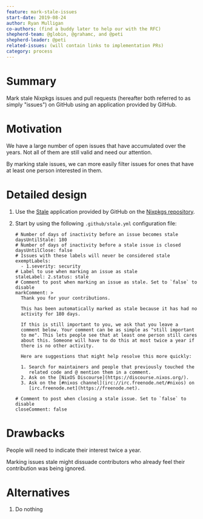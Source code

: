 ```yaml
---
feature: mark-stale-issues
start-date: 2019-08-24
author: Ryan Mulligan
co-authors: (find a buddy later to help our with the RFC)
shepherd-team: @globin, @grahamc, and @peti
shepherd-leader: @peti
related-issues: (will contain links to implementation PRs)
category: process
---
```


# Summary
[summary]: #summary

Mark stale Nixpkgs issues and pull requests (hereafter both referred
to as simply "issues") on GitHub using an application provided by
GitHub.

# Motivation
[motivation]: #motivation

We have a large number of open issues that have accumulated
over the years. Not all of them are still valid and need our
attention.

By marking stale issues, we can more easily filter issues for ones
that have at least one person interested in them.

# Detailed design
[design]: #detailed-design

1. Use the [Stale](https://github.com/marketplace/stale) application
   provided by GitHub on the [Nixpkgs
   repository](https://github.com/NixOS/nixpkgs).
2. Start by using the following `.github/stale.yml` configuration
   file:

   ```
   # Number of days of inactivity before an issue becomes stale
   daysUntilStale: 180
   # Number of days of inactivity before a stale issue is closed
   daysUntilClose: false
   # Issues with these labels will never be considered stale
   exemptLabels:
     - 1.severity: security
   # Label to use when marking an issue as stale
   staleLabel: 2.status: stale
   # Comment to post when marking an issue as stale. Set to `false` to disable
   markComment: >
     Thank you for your contributions.

     This has been automatically marked as stale because it has had no
     activity for 180 days.

     If this is still important to you, we ask that you leave a
     comment below. Your comment can be as simple as "still important
     to me". This lets people see that at least one person still cares
     about this. Someone will have to do this at most twice a year if
     there is no other activity.

     Here are suggestions that might help resolve this more quickly:

     1. Search for maintainers and people that previously touched the
        related code and @ mention them in a comment.
     2. Ask on the [NixOS Discourse](https://discourse.nixos.org/).
     3. Ask on the [#nixos channel](irc://irc.freenode.net/#nixos) on
        [irc.freenode.net](https://freenode.net).

   # Comment to post when closing a stale issue. Set to `false` to disable
   closeComment: false
   ```

# Drawbacks
[drawbacks]: #drawbacks

People will need to indicate their interest twice a year.

Marking issues stale might dissuade contributors who already feel
their contribution was being ignored.

# Alternatives
[alternatives]: #alternatives

1. Do nothing
